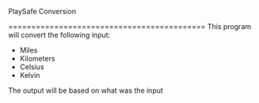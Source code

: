 PlaySafe Conversion

===========================================
This program will convert the following input:
- Miles
- Kilometers
- Celsius
- Kelvin

The output will be based on what was the input